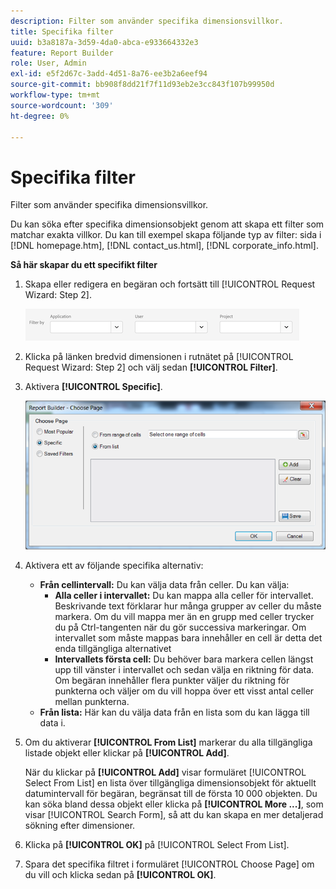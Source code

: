 ```yaml
---
description: Filter som använder specifika dimensionsvillkor.
title: Specifika filter
uuid: b3a8187a-3d59-4da0-abca-e933664332e3
feature: Report Builder
role: User, Admin
exl-id: e5f2d67c-3add-4d51-8a76-ee3b2a6eef94
source-git-commit: bb908f8dd21f7f11d93eb2e3cc843f107b99950d
workflow-type: tm+mt
source-wordcount: '309'
ht-degree: 0%

---
```


# Specifika filter

Filter som använder specifika dimensionsvillkor.

Du kan söka efter specifika dimensionsobjekt genom att skapa ett filter som matchar exakta villkor. Du kan till exempel skapa följande typ av filter: sida i [!DNL homepage.htm], [!DNL contact_us.html], [!DNL corporate_info.html].

**Så här skapar du ett specifikt filter**

1. Skapa eller redigera en begäran och fortsätt till [!UICONTROL Request Wizard: Step 2].

   ![Skärmbild som visar Filtrera efter alternativ: Program, Användare och Projekt.](/help/admin/admin/assets/filter.png)

1. Klicka på länken bredvid dimensionen i rutnätet på [!UICONTROL Request Wizard: Step 2] och välj sedan **[!UICONTROL Filter]**.

1. Aktivera **[!UICONTROL Specific]**.

   ![Skärmbild i dialogrutan Välj sida med alternativet Specifik markerat.](assets/choose_page_specific01.png)

1. Aktivera ett av följande specifika alternativ:

   * **Från cellintervall:** Du kan välja data från celler. Du kan välja:
      * **Alla celler i intervallet:** Du kan mappa alla celler för intervallet. Beskrivande text förklarar hur många grupper av celler du måste markera. Om du vill mappa mer än en grupp med celler trycker du på Ctrl-tangenten när du gör successiva markeringar. Om intervallet som måste mappas bara innehåller en cell är detta det enda tillgängliga alternativet
      * **Intervallets första cell:** Du behöver bara markera cellen längst upp till vänster i intervallet och sedan välja en riktning för data. Om begäran innehåller flera punkter väljer du riktning för punkterna och väljer om du vill hoppa över ett visst antal celler mellan punkterna.
   * **Från lista:** Här kan du välja data från en lista som du kan lägga till data i.
1. Om du aktiverar **[!UICONTROL From List]** markerar du alla tillgängliga listade objekt eller klickar på **[!UICONTROL Add]**.

   När du klickar på **[!UICONTROL Add]** visar formuläret [!UICONTROL Select From List] en lista över tillgängliga dimensionsobjekt för aktuellt datumintervall för begäran, begränsat till de första 10 000 objekten. Du kan söka bland dessa objekt eller klicka på **[!UICONTROL More ...]**, som visar [!UICONTROL Search Form], så att du kan skapa en mer detaljerad sökning efter dimensioner.
1. Klicka på **[!UICONTROL OK]** på [!UICONTROL Select From List].
1. Spara det specifika filtret i formuläret [!UICONTROL Choose Page] om du vill och klicka sedan på **[!UICONTROL OK]**.
